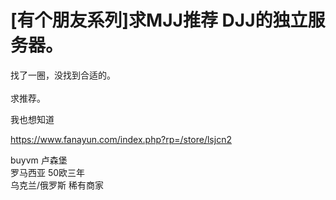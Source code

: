 # [有个朋友系列]求MJJ推荐 DJJ的独立服务器。


找了一圈，没找到合适的。<br />
<br />
求推荐。

我也想知道<img id="aimg_PmXcX" onclick="zoom(this, this.src, 0, 0, 0)" class="zoom" src="https://cdn.jsdelivr.net/gh/hishis/forum-master/public/images/patch.gif" onmouseover="img_onmouseoverfunc(this)" onload="thumbImg(this)" border="0" alt="" />

https://www.fanayun.com/index.php?rp=/store/lsjcn2

buyvm 卢森堡<br />
罗马西亚 50欧三年<br />
乌克兰/俄罗斯 稀有商家<img id="aimg_GfRz2" onclick="zoom(this, this.src, 0, 0, 0)" class="zoom" src="https://cdn.jsdelivr.net/gh/hishis/forum-master/public/images/patch.gif" onmouseover="img_onmouseoverfunc(this)" onload="thumbImg(this)" border="0" alt="" />
